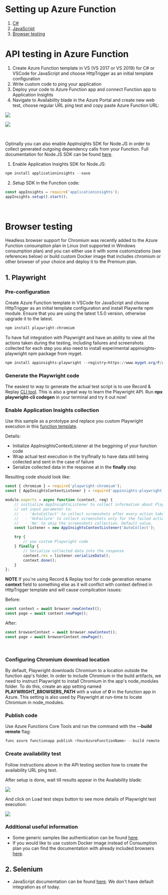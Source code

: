 # Setting up Azure Function

1. [C#](#Azure%20Function%20in%20C#)
2. [JavaScript](#Azure%20Function%20in%20JavaScript)
3. [Browser testing](#Azure%20Function%20for%20browser%20testing)


# API testing in Azure Function

1) Create Azure Function template in VS (VS 2017 or VS 2019) for C# or VSCode for JavaScript and choose HttpTrigger as an initial template configuration
2) Write custom code to ping your application 
3) Deploy your code to Azure Function app and connect Function app to Application Insights 
4) Navigate to Availability blade in the Azure Portal and create new web test, choose regular URL ping test and copy paste Azure Function URL:

  ![](./GetFunctionUrl.png)

  ![](./CreateTest.png)


<br>

Optinally you can also enable AppInsights SDK for Node.JS in order to collect generated outgoing dependency calls from your Function.
Full documentation for Node.JS SDK can be found [here](https://github.com/microsoft/ApplicationInsights-node.js/blob/develop/README.md).

1) Enable Application Insights SDK for Node.JS:

``` powershell
npm install applicationinsights --save
```

2) Setup SDK in the Function code:

``` javascript
const appInsights = require('applicationinsights');
appInsights.setup().start();
```

<br>

# Browser testing

Headless browser support for Chromium was recently added to the Azure Function consumption plan in Linux (not supported in Windows consumption plan) and you can either use it with some customizations (see references below) or build custom Docker image that includes chromium or other browser of your choice and deploy it to the Premium plan.

## 1. Playwright

### Pre-configuration
Create Azure Function template in VSCode for JavaScript and choose HttpTrigger as an initial template configuration and install Playwrite npm module. Ensure that you are using the latest 1.5.0 version, otherwise upgrade it to the latest.

``` powershell
npm install playwright-chromium
``` 

To have full integration with Playwright and have an ability to view all the actions taken during the testing, including failures and screenshots collected for each step you also need to install experimental appinsights-playwright npm package from myget.

``` powershell
npm install appinsights-playwright --registry=https://www.myget.org/F/applicationinsights-cat/npm/
``` 

### Generate the Playwright code

The easiest to way to generate the actual test script is to use Record & Replay [CLI tool](https://github.com/microsoft/playwright-cli). This is also a great way to learn the Playwright API. Run **npx playwright-cli codegen** in your terminal and try it out now!

### Enable Application Insights collection

Use this sample as a prototype and replace you custom Playwright execution in this [function template](https://github.com/Azure/azure-functions-availability-monitoring-extension/tree/master/src/Demos/JavaScript-Monitoring-Samples). 

Details:
- Initialize AppInsightsContextListener at the beggining of your function code
- Wrap actual test execution in the try/finally to have data still being collected and sent in the case of failure
- Serialize collected data in the response at in the **finally** step

Resulting code should look like:

``` javascript
const { chromium } = require('playwright-chromium');
const { AppInsightsContextListener } = require('appinsights-playwright')

module.exports = async function (context, req) {    
    // initialize AppInsightsListener to collect information about Playwright execution
    // set input parameter to:
    //   - 'AutoCollect' to collect screenshots after every action taken
    //   - 'OnFailure' to collect screenshots only for the failed actions
    //   - 'No' to skip the screenshots collection. Default value.
    const listener = new AppInsightsContextListener('AutoCollect');

    try {
        // you custom Playwright code
    } finally {
        // Serialize collected data into the response
        context.res = listener.serializeData();
        context.done();
    }    
};
```

**NOTE**
If you're using Record & Replay tool for code generation rename **context** field to something else as it will conflict with context defined in HttpTrigger template and will cause compilcation issues:

Before: 
``` javascript
const context = await browser.newContext();
const page = await context.newPage();
```

After:
``` javascript
const browserContext = await browser.newContext();
const page = await browserContext.newPage();
```

<br/>

### Configuring Chromium download location

By default, Playwright downloads Chromium to a location outside the function app's folder. In order to include Chromium in the build artifacts, we need to instruct Playwright to install Chromium in the app's node_modules folder. To do this, create an app setting named **PLAYWRIGHT_BROWSERS_PATH** with a value of **0** in the function app in Azure. This setting is also used by Playwright at run-time to locate Chromium in node_modules.

### Publish code 

Use Azure Functions Core Tools and run the command with the **--build remote** flag:

``` powershell
func azure functionapp publish <YourAzureFunctionName> --build remote
``` 

### Create availability test

Follow instructions above in the API testing section how to create the availability URL ping test.

After setup is done, wait till results appear in the Availability blade:

![](./AvailabilityResults.png)


And click on Load test steps button to see more details of Playwright test execution:

![](./E2EDetails.png)

### Additional useful information

- Some generic samples like authentication can be found [here](https://github.com/microsoft/playwright/tree/master/docs/examples).
- If you would like to use custom Docker image instead of Consumption plan you can find the documentation with already included browsers [here](https://github.com/microsoft/playwright/tree/master/docs/docker).



## 2. Selenium

- JavaScript documentation can be found [here](https://www.selenium.dev/selenium/docs/api/javascript/). We don't have default integration as of today.
